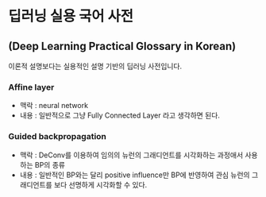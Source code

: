 # 딥러닝 실용 국어 사전
## (Deep Learning Practical Glossary in Korean)
이론적 설명보다는 실용적인 설명 기반의 딥러닝 사전입니다.

### Affine layer
* 맥락 : neural network
* 내용 : 일반적으로 그냥 Fully Connected Layer 라고 생각하면 된다.

### Guided backpropagation
* 맥락 : DeConv를 이용하여 임의의 뉴런의 그래디언트를 시각화하는 과정애서 사용하는 BP의 종류
* 내용 : 일반적인 BP와는 달리 positive influence만 BP에 반영하여 관심 뉴런의 그래디언트를 보다 선명하게 시각화할 수 있다.
